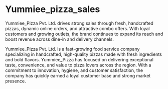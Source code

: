 # Yummiee_pizza_sales
Yummiee_Pizza Pvt. Ltd. drives strong sales through fresh, handcrafted pizzas, dynamic online orders, and attractive combo offers. With loyal customers and growing outlets, the brand continues to expand its reach and boost revenue across dine-in and delivery channels.

Yummiee_Pizza Pvt. Ltd. is a fast-growing food service company specializing in handcrafted, high-quality pizzas made with fresh ingredients and bold flavors. Yummiee_Pizza has focused on delivering exceptional taste, convenience, and value to pizza lovers across the region. With a commitment to innovation, hygiene, and customer satisfaction, the company has quickly earned a loyal customer base and strong market presence.
